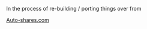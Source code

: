 In the process of re-building / porting things over from 

[Auto-shares.com](https://auto-shares.com)